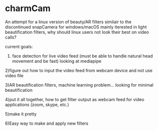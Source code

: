 # charmCam
An attempt for a linux version of beauty/AR filters similair to the discontinued snapCamera for windows/macOS 
mainly iterested in light beautification filters, why should linux users not look their best on video calls?

current goals:

1) face detection for live video feed (must be able to handle natural head movement and be fast)
looking at mediapipe

2)figure out how to input the video feed from webcam device and not use video file

3)AR beautification filters, machine learning problem... looking for minimal beautification 

4)put it all together, how to get filter output as webcam feed for video applications (zoom, skype, etc.)

5)make it pretty

6)Easy way to make and apply new filters 
